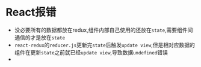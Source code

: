 # React报错
- 没必要所有的数据都放在redux,组件内部自己使用的还放在`state`,需要组件间通信的才是放在`state`
- `react-redux`的`reducer.js`更新完`state`后触发`update view`,但是相对应数据的组件在更新`state`之前就已经`update view`,导致数据`undefined`错误
- 